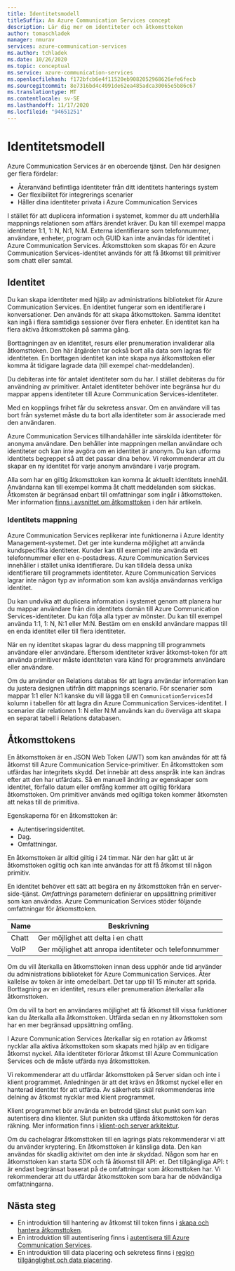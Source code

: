 ```yaml
---
title: Identitetsmodell
titleSuffix: An Azure Communication Services concept
description: Lär dig mer om identiteter och åtkomsttoken
author: tomaschladek
manager: nmurav
services: azure-communication-services
ms.author: tchladek
ms.date: 10/26/2020
ms.topic: conceptual
ms.service: azure-communication-services
ms.openlocfilehash: f172bfcb6e4f11520eb9082052968626efe6fecb
ms.sourcegitcommit: 8e7316bd4c4991de62ea485adca30065e5b86c67
ms.translationtype: MT
ms.contentlocale: sv-SE
ms.lasthandoff: 11/17/2020
ms.locfileid: "94651251"
---
```

# <a name="identity-model"></a>Identitetsmodell

Azure Communication Services är en oberoende tjänst. Den här designen ger flera fördelar:

- Återanvänd befintliga identiteter från ditt identitets hanterings system
- Ger flexibilitet för integrerings scenarier
- Håller dina identiteter privata i Azure Communication Services

I stället för att duplicera information i systemet, kommer du att underhålla mappnings relationen som affärs ärendet kräver. Du kan till exempel mappa identiteter 1:1, 1: N, N:1, N:M. Externa identifierare som telefonnummer, användare, enheter, program och GUID kan inte användas för identitet i Azure Communication Services. Åtkomsttoken som skapas för en Azure Communication Services-identitet används för att få åtkomst till primitiver som chatt eller samtal.

## <a name="identity"></a>Identitet

Du kan skapa identiteter med hjälp av administrations biblioteket för Azure Communication Services. En identitet fungerar som en identifierare i konversationer. Den används för att skapa åtkomsttoken. Samma identitet kan ingå i flera samtidiga sessioner över flera enheter. En identitet kan ha flera aktiva åtkomsttoken på samma gång. 

Borttagningen av en identitet, resurs eller prenumeration invaliderar alla åtkomsttoken. Den här åtgärden tar också bort alla data som lagras för identiteten. En borttagen identitet kan inte skapa nya åtkomsttoken eller komma åt tidigare lagrade data (till exempel chat-meddelanden). 

Du debiteras inte för antalet identiteter som du har. I stället debiteras du för användning av primitiver. Antalet identiteter behöver inte begränsa hur du mappar appens identiteter till Azure Communication Services-identiteter. 

Med en kopplings frihet får du sekretess ansvar. Om en användare vill tas bort från systemet måste du ta bort alla identiteter som är associerade med den användaren.

Azure Communication Services tillhandahåller inte särskilda identiteter för anonyma användare. Den behåller inte mappningen mellan användare och identiteter och kan inte avgöra om en identitet är anonym. Du kan utforma identitets begreppet så att det passar dina behov. Vi rekommenderar att du skapar en ny identitet för varje anonym användare i varje program. 

Alla som har en giltig åtkomsttoken kan komma åt aktuellt identitets innehåll. Användarna kan till exempel komma åt chatt meddelanden som skickas. Åtkomsten är begränsad enbart till omfattningar som ingår i åtkomsttoken. Mer information [finns i avsnittet om åtkomsttoken](#access-tokens) i den här artikeln.

### <a name="identity-mapping"></a>Identitets mappning

Azure Communication Services replikerar inte funktionerna i Azure Identity Management-systemet. Det ger inte kunderna möjlighet att använda kundspecifika identiteter. Kunder kan till exempel inte använda ett telefonnummer eller en e-postadress. Azure Communication Services innehåller i stället unika identifierare. Du kan tilldela dessa unika identifierare till programmets identiteter. Azure Communication Services lagrar inte någon typ av information som kan avslöja användarnas verkliga identitet.

Du kan undvika att duplicera information i systemet genom att planera hur du mappar användare från din identitets domän till Azure Communication Services-identiteter. Du kan följa alla typer av mönster. Du kan till exempel använda 1:1, 1: N, N:1 eller M:N. Bestäm om en enskild användare mappas till en enda identitet eller till flera identiteter. 

När en ny identitet skapas lagrar du dess mappning till programmets användare eller användare. Eftersom identiteter kräver åtkomst-token för att använda primitiver måste identiteten vara känd för programmets användare eller användare.

Om du använder en Relations databas för att lagra användar information kan du justera designen utifrån ditt mappnings scenario. För scenarier som mappar 1:1 eller N:1 kanske du vill lägga till en `CommunicationServicesId` kolumn i tabellen för att lagra din Azure Communication Services-identitet. I scenarier där relationen 1: N eller N:M används kan du överväga att skapa en separat tabell i Relations databasen.

## <a name="access-tokens"></a>Åtkomsttokens

En åtkomsttoken är en JSON Web Token (JWT) som kan användas för att få åtkomst till Azure Communication Service-primitiver. En åtkomsttoken som utfärdas har integritets skydd. Det innebär att dess anspråk inte kan ändras efter att den har utfärdats. Så en manuell ändring av egenskaper som identitet, förfallo datum eller omfång kommer att ogiltig förklara åtkomsttoken. Om primitiver används med ogiltiga token kommer åtkomsten att nekas till de primitiva. 

Egenskaperna för en åtkomsttoken är:
* Autentiseringsidentitet.
* Dag.
* Omfattningar.

En åtkomsttoken är alltid giltig i 24 timmar. När den har gått ut är åtkomsttoken ogiltig och kan inte användas för att få åtkomst till någon primitiv. 

En identitet behöver ett sätt att begära en ny åtkomsttoken från en server-side-tjänst. *Omfattnings* parametern definierar en uppsättning primitiver som kan användas. Azure Communication Services stöder följande omfattningar för åtkomsttoken.

|Name|Beskrivning|
|---|---|
|Chatt|  Ger möjlighet att delta i en chatt|
|VoIP|  Ger möjlighet att anropa identiteter och telefonnummer|


Om du vill återkalla en åtkomsttoken innan dess upphör ande tid använder du administrations biblioteket för Azure Communication Services. Åter kallelse av token är inte omedelbart. Det tar upp till 15 minuter att sprida. Borttagning av en identitet, resurs eller prenumeration återkallar alla åtkomsttoken. 

Om du vill ta bort en användares möjlighet att få åtkomst till vissa funktioner kan du återkalla alla åtkomsttoken. Utfärda sedan en ny åtkomsttoken som har en mer begränsad uppsättning omfång.

I Azure Communication Services återkallar sig en rotation av åtkomst nycklar alla aktiva åtkomsttoken som skapats med hjälp av en tidigare åtkomst nyckel. Alla identiteter förlorar åtkomst till Azure Communication Services och de måste utfärda nya åtkomsttoken. 

Vi rekommenderar att du utfärdar åtkomsttoken på Server sidan och inte i klient programmet. Anledningen är att det krävs en åtkomst nyckel eller en hanterad identitet för att utfärda. Av säkerhets skäl rekommenderas inte delning av åtkomst nycklar med klient programmet. 

Klient programmet bör använda en betrodd tjänst slut punkt som kan autentisera dina klienter. Slut punkten ska utfärda åtkomsttoken för deras räkning. Mer information finns i [klient-och server arkitektur](./client-and-server-architecture.md).

Om du cachelagrar åtkomsttoken till en lagrings plats rekommenderar vi att du använder kryptering. En åtkomsttoken är känsliga data. Den kan användas för skadlig aktivitet om den inte är skyddad. Någon som har en åtkomsttoken kan starta SDK och få åtkomst till API: et. Det tillgängliga API: t är endast begränsat baserat på de omfattningar som åtkomsttoken har. Vi rekommenderar att du utfärdar åtkomsttoken som bara har de nödvändiga omfattningarna.

## <a name="next-steps"></a>Nästa steg

* En introduktion till hantering av åtkomst till token finns i [skapa och hantera åtkomsttoken](https://docs.microsoft.com/azure/communication-services/quickstarts/access-tokens).
* En introduktion till autentisering finns i [autentisera till Azure Communication Services](https://docs.microsoft.com/azure/communication-services/concepts/authentication).
* En introduktion till data placering och sekretess finns i [region tillgänglighet och data placering](https://docs.microsoft.com/azure/communication-services/concepts/privacy).

